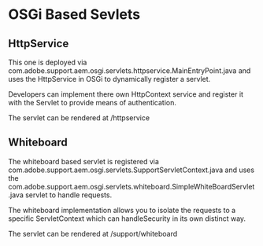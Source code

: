 # OSGi Based Sevlets

## HttpService

This one is deployed via com.adobe.support.aem.osgi.servlets.httpservice.MainEntryPoint.java and uses the HttpService in OSGi to dynamically register a servlet.

Developers can implement there own HttpContext service and register it with the Servlet to provide means of authentication.

The servlet can be rendered at /httpservice

## Whiteboard

The whiteboard based servlet is registered via com.adobe.support.aem.osgi.servlets.SupportServletContext.java and uses the com.adobe.support.aem.osgi.servlets.whiteboard.SimpleWhiteBoardServlet.java servlet to handle requests.

The whiteboard implementation allows you to isolate the requests to a specific ServletContext which can handleSecurity in its own distinct way.

The servlet can be rendered at /support/whiteboard